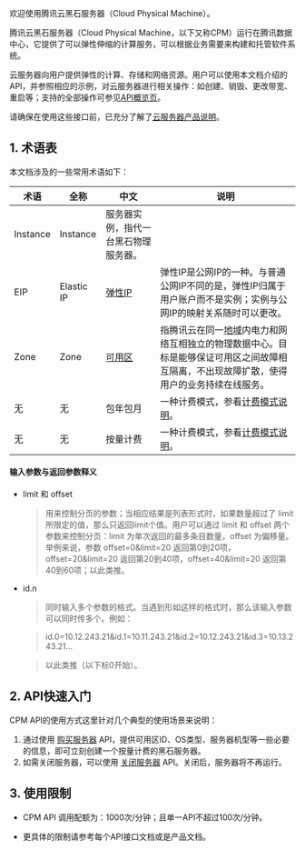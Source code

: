 欢迎使用腾讯云黑石服务器（Cloud Physical Machine）。

腾讯云黑石服务器（Cloud Physical Machine，以下又称CPM）运行在腾讯数据中心，它提供了可以弹性伸缩的计算服务，可以根据业务需要来构建和托管软件系统。

云服务器向用户提供弹性的计算、存储和网络资源。用户可以使用本文档介绍的 API，并参照相应的示例，对云服务器进行相关操作：如创建、销毁、更改带宽、重启等；支持的全部操作可参见[API概览页](/doc/api/456/6632)。

请确保在使用这些接口前，已充分了解了[云服务器产品说明](/doc/product/213/495)。


## 1. 术语表
本文档涉及的一些常用术语如下：

| 术语 | 全称  | 中文 | 说明 |
|---------|---------|---------|---------|
| Instance | Instance |服务器实例，指代一台黑石物理服务器。
| EIP | Elastic IP | [弹性IP](https://www.qcloud.com/doc/product/213/%E5%BC%B9%E6%80%A7%E5%85%AC%E7%BD%91IP%EF%BC%88EIP%EF%BC%89#1.-eip.E7.AE.80.E4.BB.8B) | 弹性IP是公网IP的一种。与普通公网IP不同的是，弹性IP归属于用户账户而不是实例；实例与公网IP的映射关系随时可以更改。 |
| Zone | Zone | [可用区](https://www.qcloud.com/doc/product/213/497#2.-.E5.8F.AF.E7.94.A8.E5.8C.BA) | 指腾讯云在同一[地域](https://www.qcloud.com/doc/product/213/497#1.-.E5.9C.B0.E5.9F.9F)内电力和网络互相独立的物理数据中心。目标是能够保证可用区之间故障相互隔离，不出现故障扩散，使得用户的业务持续在线服务。 |
|无 | 无 | 包年包月 |	一种计费模式，参看[计费模式说明](https://www.qcloud.com/doc/product/213/2180#1.-.E5.8C.85.E5.B9.B4.E5.8C.85.E6.9C.88)。|
|无| 无| 按量计费 |	一种计费模式，参看[计费模式说明](https://www.qcloud.com/doc/product/213/2180#2.-.E6.8C.89.E9.87.8F.E8.AE.A1.E8.B4.B9)。|

#### 输入参数与返回参数释义
* limit 和 offset

	>用来控制分页的参数；当相应结果是列表形式时，如果数量超过了 limit 所限定的值，那么只返回limit个值。用户可以通过 limit 和 offset 两个参数来控制分页：limit 为单次返回的最多条目数量，offset 为偏移量。
	>举例来说，参数 offset=0&limit=20 返回第0到20项，offset=20&limit=20 返回第20到40项，offset=40&limit=20 返回第40到60项；以此类推。
	
* id.n

	>同时输入多个参数的格式。当遇到形如这样的格式时，那么该输入参数可以同时传多个。例如：
	
	> id.0=10.12.243.21&id.1=10.11.243.21&id.2=10.12.243.21&id.3=10.13.243.21...
	
	> 以此类推（以下标0开始）。


## 2. API快速入门

CPM API的使用方式这里针对几个典型的使用场景来说明：

1. 通过使用 [购买服务器](/doc/api/456/6638) API，提供可用区ID、OS类型、服务器机型等一些必要的信息，即可立刻创建一个按量计费的黑石服务器。
2. 如需关闭服务器，可以使用 [关闭服务器](/doc/api/456/6639) API。关闭后，服务器将不再运行。


## 3. 使用限制 
* CPM API 调用配额为：1000次/分钟；且单一API不超过100次/分钟。

* 更具体的限制请参考每个API接口文档或是产品文档。



